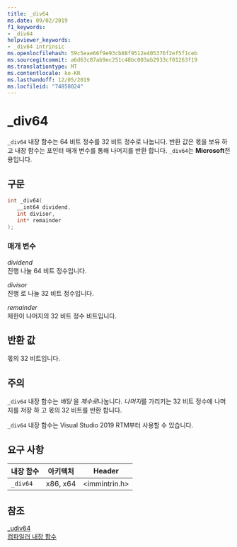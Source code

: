 ```yaml
---
title: _div64
ms.date: 09/02/2019
f1_keywords:
- _div64
helpviewer_keywords:
- _div64 intrinsic
ms.openlocfilehash: 59c5eae66f9e93cb88f9512e405376f2ef5f1ceb
ms.sourcegitcommit: a6d63c07ab9ec251c48bc003ab2933cf01263f19
ms.translationtype: MT
ms.contentlocale: ko-KR
ms.lasthandoff: 12/05/2019
ms.locfileid: "74858024"
---
```

# <a name="_div64"></a>_div64

`_div64` 내장 함수는 64 비트 정수를 32 비트 정수로 나눕니다. 반환 값은 몫을 보유 하 고 내장 함수는 포인터 매개 변수를 통해 나머지를 반환 합니다. `_div64`는 **Microsoft**전용입니다.

## <a name="syntax"></a>구문

```C
int _div64(
   __int64 dividend,
   int divisor,
   int* remainder
);
```

### <a name="parameters"></a>매개 변수

*dividend* \
진행 나눌 64 비트 정수입니다.

*divisor* \
진행 로 나눌 32 비트 정수입니다.

*remainder* \
제한이 나머지의 32 비트 정수 비트입니다.

## <a name="return-value"></a>반환 값

몫의 32 비트입니다.

## <a name="remarks"></a>주의

`_div64` 내장 함수는 *배당* 을 *제수로*나눕니다. *나머지*를 가리키는 32 비트 정수에 나머지를 저장 하 고 몫의 32 비트를 반환 합니다.

`_div64` 내장 함수는 Visual Studio 2019 RTM부터 사용할 수 있습니다.

## <a name="requirements"></a>요구 사항

|내장 함수|아키텍처|Header|
|---------------|------------------|------------|
|`_div64`|x86, x64|\<immintrin.h>|

## <a name="see-also"></a>참조

[_udiv64](udiv64.md) \
[컴파일러 내장 함수](compiler-intrinsics.md)
